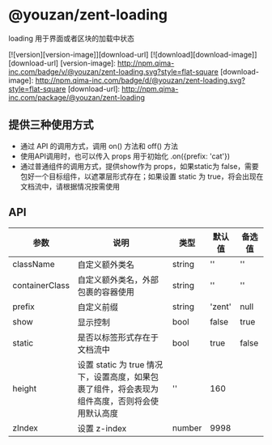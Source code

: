 # @youzan/zent-loading

loading 用于界面或者区块的加载中状态

[![version][version-image]][download-url]
[![download][download-image]][download-url]
[version-image]: http://npm.qima-inc.com/badge/v/@youzan/zent-loading.svg?style=flat-square
[download-image]: http://npm.qima-inc.com/badge/d/@youzan/zent-loading.svg?style=flat-square
[download-url]: http://npm.qima-inc.com/package/@youzan/zent-loading

## 提供三种使用方式

* 通过 API 的调用方式，调用 on() 方法和 off() 方法
* 使用API调用时，也可以传入 props 用于初始化 .on({prefix: 'cat'})
* 通过普通组件的调用方式，提供show作为 props，如果static为 false，需要包好一个目标组件，以遮罩层形式存在；如果设置 static 为 true，将会出现在文档流中，请根据情况按需使用

## API

| 参数 | 说明 | 类型 | 默认值 | 备选值 |
|------|------|------|--------|--------|
| className | 自定义额外类名 | string | '' | '' |
| containerClass | 自定义额外类名，外部包裹的容器使用 | string | '' | '' |
| prefix | 自定义前缀 | string | 'zent' | null |
| show | 显示控制 | bool | false | true |
| static | 是否以标签形式存在于文档流中 | bool | true | false |
| height | 设置 static 为 true 情况下，设置高度，如果包裹了组件，将会表现为组件高度，否则将会使用默认高度 | '' | 160 |  |
| zIndex | 设置 z-index | number | 9998 | |

